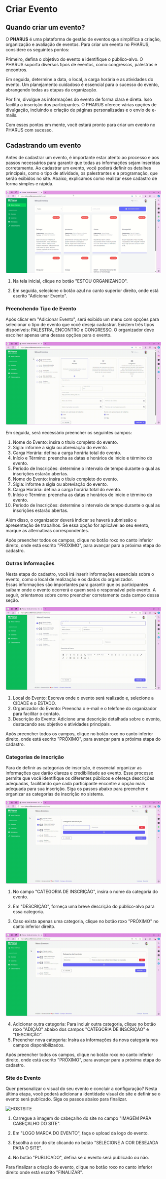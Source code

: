 # Criar Evento
## Quando criar um evento?

O **PHARUS** é uma plataforma de gestão de eventos que simplifica a criação, organização e avaliação de eventos. Para criar um evento no PHARUS, considere os seguintes pontos:

Primeiro, defina o objetivo do evento e identifique o público-alvo. O PHARUS suporta diversos tipos de eventos, como congressos, palestras e encontros.

Em seguida, determine a data, o local, a carga horária e as atividades do evento. Um planejamento cuidadoso é essencial para o sucesso do evento, abrangendo todas as etapas da organização.

Por fim, divulgue as informações do evento de forma clara e direta. Isso facilita a inscrição dos participantes. O PHARUS oferece várias opções de divulgação, incluindo a criação de páginas personalizadas e o envio de e-mails.

Com esses pontos em mente, você estará pronto para criar um evento no PHARUS com sucesso.

## Cadastrando um evento

Antes de cadastrar um evento, é importante estar atento ao processo e aos passos necessários para garantir que todas as informações sejam inseridas corretamente. Ao cadastrar um evento, você poderá definir os detalhes principais, como o tipo de atividade, os palestrantes e a programação, que serão exibidos no site. Abaixo, explicamos como realizar esse cadastro de forma simples e rápida.

![Criar Evento](../images/criar_evento.gif)

1. Na tela inicial, clique no botão "ESTOU ORGANIZANDO".  

2. Em seguida, selecione o botão azul no canto superior direito, onde está escrito "Adicionar Evento".

### Preenchendo Tipo de Evento

Após clicar em "Adicionar Evento", será exibido um menu com opções para selecionar o tipo de evento que você deseja cadastrar. Existem três tipos disponíveis: PALESTRA, ENCONTRO e CONGRESSO. O organizador deve escolher apenas uma dessas opções para o evento.

![Tipo de Evento](../images/criar_evento2.gif)

Em seguida, será necessário preencher os seguintes campos:

1. Nome do Evento: insira o título completo do evento.                                                                                                                   
2. Sigla: informe a sigla ou abreviação do evento.                                                                                                             
3. Carga Horária: defina a carga horária total do evento.                                                                                                           
4. Início e Término: preencha as datas e horários de início e término do evento.                                                                                     
5. Período de Inscrições: determine o intervalo de tempo durante o qual as inscrições estarão abertas.                                                                               
1. Nome do Evento: insira o título completo do evento.                                                                                                                   
2. Sigla: informe a sigla ou abreviação do evento.                                                                                                             
3. Carga Horária: defina a carga horária total do evento.                                                                                                           
4. Início e Término: preencha as datas e horários de início e término do evento.                                                                                     
5. Período de Inscrições: determine o intervalo de tempo durante o qual as inscrições estarão abertas.                                                                               

Além disso, o organizador deverá indicar se haverá submissão e apresentação de trabalhos. Se essa opção for aplicável ao seu evento, marque as alternativas correspondentes.

Após preencher todos os campos, clique no botão roxo no canto inferior direito, onde está escrito "PRÓXIMO", para avançar para a próxima etapa do cadastro.

### Outras Informações

Nesta etapa do cadastro, você irá inserir informações essenciais sobre o evento, como o local de realização e os dados do organizador.                                                   
Essas informações são importantes para garantir que os participantes saibam onde o evento ocorrerá e quem será o responsável pelo evento. A seguir, orientamos sobre como preencher corretamente cada campo dessa seção.

![Outras Informações](../images/criar_evento3.gif)

1. Local do Evento: Escreva onde o evento será realizado e, selecione a CIDADE e o ESTADO.                                                                                    
2. Organizador do Evento: Preencha o e-mail e o telefone do organizador para facilitar o contato.                                                                     
3. Descrição do Evento: Adicione uma descrição detalhada sobre o evento, destacando seu objetivo e atividades principais.

Após preencher todos os campos, clique no botão roxo no canto inferior direito, onde está escrito "PRÓXIMO", para avançar para a próxima etapa do cadastro.

### Categorias de inscrição

Para de definir as categorias de inscrição, é essencial organizar as informações que darão clareza e credibilidade ao evento. Esse processo permite que você identifique os diferentes públicos e ofereça descrições adequadas, facilitando que cada participante encontre a opção mais adequada para sua inscrição. Siga os passos abaixo para preencher e organizar as categorias de inscrição no sistema.


![Categorias de Inscrição](../images/criar_evento4.gif)

1. No campo "CATEGORIA DE INSCRIÇÃO", insira o nome da categoria do evento.

2. Em "DESCRIÇÃO", forneça uma breve descrição do público-alvo para essa categoria.

3. Caso exista apenas uma categoria, clique no botão roxo "PRÓXIMO" no canto inferior direito.

![Adicionar Categoria](../images/criar_evento5.gif)

4. Adicionar outra categoria: Para incluir outra categoria, clique no botão roxo "ADIÇÃO" abaixo dos campos "CATEGORIA DE INSCRIÇÃO" e "DESCRIÇÃO".
5. Preencher nova categoria: Insira as informações da nova categoria nos campos disponibilizados.

Após preencher todos os campos, clique no botão roxo no canto inferior direito, onde está escrito "PRÓXIMO", para avançar para a próxima etapa do cadastro.


### Site do Evento

Quer personalizar o visual do seu evento e concluir a configuração? Nesta última etapa, você poderá adicionar a identidade visual do site e definir se o evento será publicado. Siga os passos abaixo para finalizar.

![HOSTSITE](../images/criar_evento6.gif)

1. Carregue a imagem do cabeçalho do site no campo "IMAGEM PARA CABEÇALHO DO SITE".

2. Em "LOGO MARCA DO EVENTO", faça o upload da logo do evento.

3. Escolha a cor do site clicando no botão "SELECIONE A COR DESEJADA PARA O SITE".

4. No botão "PUBLICADO", defina se o evento será publicado ou não.

Para finalizar a criação do evento, clique no botão roxo no canto inferior direito onde está escrito "FINALIZAR".